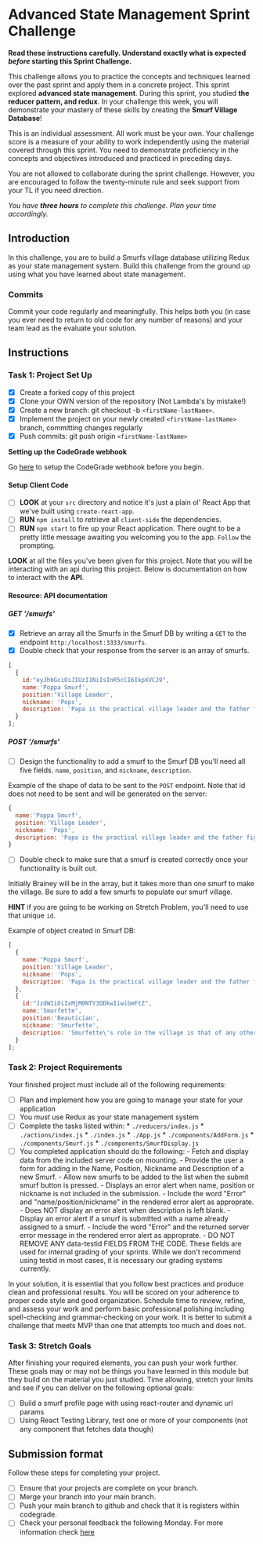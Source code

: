 # Advanced State Management Sprint Challenge

**Read these instructions carefully. Understand exactly what is expected _before_ starting this Sprint Challenge.**

This challenge allows you to practice the concepts and techniques learned over the past sprint and apply them in a concrete project. This sprint explored **advanced state management**. During this sprint, you studied **the reducer pattern, and redux**. In your challenge this week, you will demonstrate your mastery of these skills by creating the **Smurf Village Database**!

This is an individual assessment. All work must be your own. Your challenge score is a measure of your ability to work independently using the material covered through this sprint. You need to demonstrate proficiency in the concepts and objectives introduced and practiced in preceding days.

You are not allowed to collaborate during the sprint challenge. However, you are encouraged to follow the twenty-minute rule and seek support from your TL if you need direction. 

_You have **three hours** to complete this challenge. Plan your time accordingly._

## Introduction

In this challenge, you are to build a Smurfs village database utilizing Redux as your state management system. Build this challenge from the ground up using what you have learned about state management.

### Commits

Commit your code regularly and meaningfully. This helps both you (in case you ever need to return to old code for any number of reasons) and your team lead as the evaluate your solution.

## Instructions

### Task 1: Project Set Up

- [x] Create a forked copy of this project
- [x] Clone your OWN version of the repository (Not Lambda's by mistake!)
- [x] Create a new branch: git checkout -b `<firstName-lastName>`.
- [x] Implement the project on your newly created `<firstName-lastName>` branch, committing changes regularly
- [x] Push commits: git push origin `<firstName-lastName>`

**Setting up the CodeGrade webhook**

Go [here](./CodeGrade-webhook.md) to setup the CodeGrade webhook before you begin.

#### Setup Client Code
- [ ] **LOOK** at your `src` directory and notice it's just a plain ol' React App that we've built using `create-react-app`.
- [ ] **RUN** `npm install` to retrieve all `client-side` the dependencies.
- [ ] **RUN** `npm start` to fire up your React application. There ought to be a pretty little message awaiting you welcoming you to the app. `Follow` the prompting.

**LOOK** at all the files you've been given for this project. Note that you will be interacting with an api during this project. Below is documentation on how to interact with the **API**.

#### Resource: API documentation 

##### GET '/smurfs'

- [x] Retrieve an array all the Smurfs in the Smurf DB by writing a `GET` to the endpoint `http:/localhost:3333/smurfs`.
- [x] Double check that your response from the server is an array of smurfs.

```js
[
  {
    id:"eyJhbGciOiJIUzI1NiIsInR5cCI6IkpXVCJ9",
    name:'Poppa Smurf',
    position:'Village Leader',
    nickname: 'Pops',
    description: 'Papa is the practical village leader and the father figure of 100 or so young Smurfs. He is easily identified by his red Smurf hat, pants, and a shortly-trimmed white beard and moustache.'
  }
];
```

##### POST '/smurfs'

- [ ] Design the functionality to add a smurf to the Smurf DB you'll need all five fields. `name`, `position`, and `nickname`, `description`.

Example of the shape of data to be sent to the `POST` endpoint. Note that id does not need to be sent and will be generated on the server:

```js
{
  name:'Poppa Smurf',
  position:'Village Leader',
  nickname: 'Pops',
  description: 'Papa is the practical village leader and the father figure of 100 or so young Smurfs. He is easily identified by his red Smurf hat, pants, and a shortly-trimmed white beard and moustache.'
}
```

- [ ] Double check to make sure that a smurf is created correctly once your functionality is built out.

Initially Brainey will be in the array, but it takes more than one smurf to make the village. Be sure to add a few smurfs to populate our smurf village.

**HINT** if you are going to be working on Stretch Problem, you'll need to use that unique `id`.

Example of object created in Smurf DB:

```js
[
  {
    name:'Poppa Smurf',
    position:'Village Leader',
    nickname: 'Pops',
    description: 'Papa is the practical village leader and the father figure of 100 or so young Smurfs. He is easily identified by his red Smurf hat, pants, and a shortly-trimmed white beard and moustache.'
  },
  {
    id:"JzdWIiOiIxMjM0NTY3ODkwIiwibmFtZ",
    name:'Smurfette',
    position:'Beautician',
    nickname: 'Smurfette',
    description: 'Smurfette\'s role in the village is that of any other smurf; chores, and helping out where she can, but for her specifically, she is often seen to be very active in organizing events.'
  }
];
```

### Task 2: Project Requirements
Your finished project must include all of the following requirements:

- [ ] Plan and implement how you are going to manage your state for your application
- [ ] You _must_ use Redux as your state management system
- [ ] Complete the tasks listed within:
        * `./reducers/index.js`
        * `./actions/index.js`
        * `./index.js`
        * `./App.js`
        * `./components/AddForm.js`
        * `./components/Smurf.js`
        * `./components/SmurfDisplay.js`
- [ ] You completed application should do the following:
        - Fetch and display data from the included server code on mounting.
        - Provide the user a form for adding in the Name, Position, Nickname and Description of a new Smurf.
        - Allow new smurfs to be added to the list when the submit smurf button is pressed.
        - Displays an error alert when name, position or nickname is not included in the submission.
        - Include the word "Error" and "name/position/nickname" in the rendered error alert as approprate.
        - Does NOT display an error alert when description is left blank.
        - Display an error alert if a smurf is submitted with a name already assigned to a smurf.
        - Include the word "Error" and the returned server error message in the rendered error alert as approprate.
        - DO NOT REMOVE ANY data-testid FIELDS FROM THE CODE. These fields are used for internal grading of your sprints. While we don't recommend using testid in most cases, it is necessary our grading systems currently.

In your solution, it is essential that you follow best practices and produce clean and professional results. You will be scored on your adherence to proper code style and good organization. Schedule time to review, refine, and assess your work and perform basic professional polishing including spell-checking and grammar-checking on your work. It is better to submit a challenge that meets MVP than one that attempts too much and does not.


### Task 3: Stretch Goals 

After finishing your required elements, you can push your work further. These goals may or may not be things you have learned in this module but they build on the material you just studied. Time allowing, stretch your limits and see if you can deliver on the following optional goals:

* [ ] Build a smurf profile page with using react-router and dynamic url params  
* [ ] Using React Testing Library, test one or more of your components (not any component that fetches data though)

## Submission format

Follow these steps for completing your project.

- [ ] Ensure that your projects are complete on your <firstName-lastName> branch.
- [ ] Merge your <firstName-lastName> branch into your main branch.
- [ ] Push your main branch to github and check that it is registers within codegrade.
- [ ] Check your personal feedback the following Monday. For more information check [here](https://www.notion.so/lambdaschool/How-to-View-Feedback-in-CodeGrade-Student-facing-c5147cee220c4044a25de28bcb6bb54a)